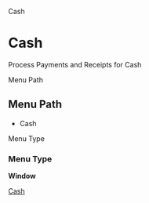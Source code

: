 
Cash
# Cash


Process Payments and Receipts for Cash

Menu Path
## Menu Path



- Cash

Menu Type
### Menu Type

**Window**


[Cash](functional-guide/window/window-cash.md)